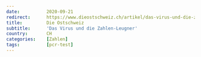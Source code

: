```yaml
---
date:          2020-09-21
redirect:      https://www.dieostschweiz.ch/artikel/das-virus-und-die-zahlen-leugner-og7m4dA
title:         Die Ostschweiz
subtitle:      'Das Virus und die Zahlen-Leugner'
country:       CH
categories:    [Zahlen]
tags:          [pcr-test]
---
```

